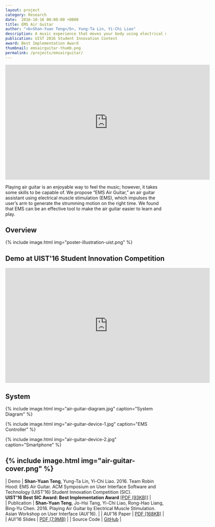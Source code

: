 ```yaml
---
layout: project
category: Research
date:  2016-10-16 00:00:00 +0800
title: EMS Air Guitar
author: "<b>Shan-Yuan Teng</b>, Yung-Ta Lin, Yi-Chi Liao"
description: A music experience that moves your body using electrical muscle stimulation.
publication: UIST 2016 Student Innovation Contest
award: Best Implementation Award
thumbnail: emsairguitar-thumb.png
permalink: /projects/emsairguitar/
---
```


<div class="video-wrapper">
  <iframe width="640" height="360" src="https://www.youtube.com/embed/y_U4SjE-eUI" frameborder="0" allowfullscreen></iframe>
</div>

Playing air guitar is an enjoyable way to feel the music; however, it takes some skills to be capable of. We propose “EMS Air Guitar,” an air guitar assistant using electrical muscle stimulation (EMS), which impulses the user’s arm to generate the strumming motion on the right time. We found that EMS can be an effective tool to make the air guitar easier to learn and play.

## Overview

{% include image.html
           img="poster-illustration-uist.png" %}


## Demo at UIST'16 Student Innovation Competition

<div class="video-wrapper">
  <iframe width="640" height="360" src="https://www.youtube.com/embed/WlirbXZhjCM" frameborder="0" allowfullscreen></iframe>
</div>

## System

{% include image.html
           img="air-guitar-diagram.jpg"
           caption="System Diagram" %}

{% include image.html
           img="air-guitar-device-1.jpg"
           caption="EMS Controller" %}

{% include image.html
           img="air-guitar-device-2.jpg"
           caption="Smartphone" %}

{% include image.html
           img="air-guitar-cover.png" %}
---

| Demo | **Shan-Yuan Teng**, Yung-Ta Lin, Yi-Chi Liao. 2016. Team Robin Hood: EMS Air Guitar. ACM Symposium on User Interface Software and Technology (UIST'16) Student Innovation Competition (SIC). <br>**UIST'16 Best SIC Award: Best Implementation Award** [[PDF (93KB)]](UIST2016_AwardsSIC.pdf) |  
| Publication | **Shan-Yuan Teng**, Jo-Hsi Tang, Yi-Chi Liao, Rong-Hao Liang, Bing-Yu Chen. 2016. Playing Air Guitar by Electrical Muscle Stimulation. Asian Workshop on User Interface (AUI'16). |
| AUI'16 Paper | [PDF (168KB)](air-guitar-extended-abstract-AUI.pdf) |
| AUI'16 Slides | [PDF (7.9MB)](AirGuitar-aui-present.pdf) |
| Source Code | [GitHub](http://github.com/tanyuan/EMS-AirGuitar) |
